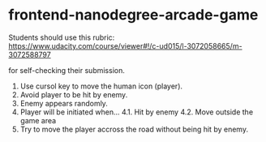 frontend-nanodegree-arcade-game
===============================

Students should use this rubric: https://www.udacity.com/course/viewer#!/c-ud015/l-3072058665/m-3072588797

for self-checking their submission.

1. Use cursol key to move the human icon (player).
2. Avoid player to be hit by enemy.
3. Enemy appears randomly.
4. Player will be initiated when...
4.1. Hit by enemy
4.2. Move outside the game area
5. Try to move the player accross the road without being hit by enemy.
